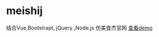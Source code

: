 # meishij
结合Vue,Bootstrapt, jQuery ,Node.js 仿美食杰官网
<a href='http://htmlpreview.github.io/?https://dingfy.github.io/meishij/client/index.html'>查看demo</a>
